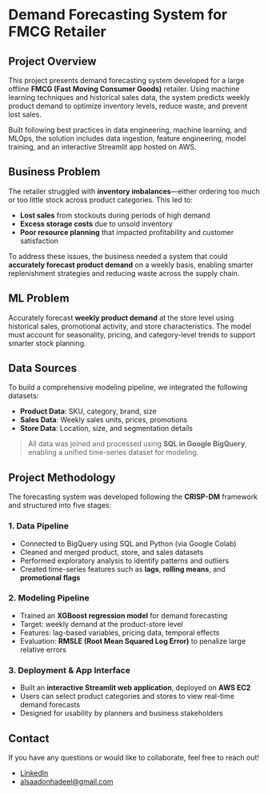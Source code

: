 # Demand Forecasting System for FMCG Retailer

## Project Overview

This project presents demand forecasting system developed for a large offline **FMCG (Fast Moving Consumer Goods)** retailer. Using machine learning techniques and historical sales data, the system predicts weekly product demand to optimize inventory levels, reduce waste, and prevent lost sales.

Built following best practices in data engineering, machine learning, and MLOps, the solution includes data ingestion, feature engineering, model training, and an interactive Streamlit app hosted on AWS.


## Business Problem

The retailer struggled with **inventory imbalances**—either ordering too much or too little stock across product categories. This led to:

* **Lost sales** from stockouts during periods of high demand
* **Excess storage costs** due to unsold inventory
* **Poor resource planning** that impacted profitability and customer satisfaction

To address these issues, the business needed a system that could **accurately forecast product demand** on a weekly basis, enabling smarter replenishment strategies and reducing waste across the supply chain.


## ML Problem

Accurately forecast **weekly product demand** at the store level using historical sales, promotional activity, and store characteristics. The model must account for seasonality, pricing, and category-level trends to support smarter stock planning.


## Data Sources

To build a comprehensive modeling pipeline, we integrated the following datasets:

- **Product Data**: SKU, category, brand, size  
- **Sales Data**: Weekly sales units, prices, promotions  
- **Store Data**: Location, size, and segmentation details

> All data was joined and processed using **SQL in Google BigQuery**, enabling a unified time-series dataset for modeling.


## Project Methodology

The forecasting system was developed following the **CRISP-DM** framework and structured into five stages:


### 1. Data Pipeline

- Connected to BigQuery using SQL and Python (via Google Colab)  
- Cleaned and merged product, store, and sales datasets  
- Performed exploratory analysis to identify patterns and outliers  
- Created time-series features such as **lags**, **rolling means**, and **promotional flags**

### 2. Modeling Pipeline

- Trained an **XGBoost regression model** for demand forecasting  
- Target: weekly demand at the product-store level  
- Features: lag-based variables, pricing data, temporal effects  
- Evaluation: **RMSLE (Root Mean Squared Log Error)** to penalize large relative errors

### 3. Deployment & App Interface

- Built an **interactive Streamlit web application**, deployed on **AWS EC2**  
- Users can select product categories and stores to view real-time demand forecasts  
- Designed for usability by planners and business stakeholders


## Contact

If you have any questions or would like to collaborate, feel free to reach out!

-  [LinkedIn](https://www.linkedin.com/in/hadeel-als)  
-  [alsaadonhadeel@gmail.com](mailto:alsaadonhadeel@gmail.com)
